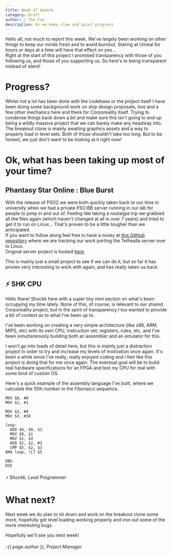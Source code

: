 ```yaml
---
title: Week 47 Update
category: Draft
author: 🦊 The Fox
description: As we make slow and quiet progress
---
```


Hello all, not much to report this week. We've largely been working on other things to keep our minds fresh and to avoid burnout. Staring at Unreal for hours or days at a time will have that effect on you...  
Right at the start of this project I promised transparency with those of you following us, and those of you supporting us. So here's to being transparent instead of silent!

# Progress?

Whilst not a lot has been done with the codebase or the project itself I have been doing some background work on ship design proposals, lore and a few other mechanics here and there for Corporeality itself. Trying to condense things back down a bit and make sure this isn't going to end up being a wildly massive project that we can barely make any headway into.  
The breakout clone is mainly awaiting graphics assets and a way to properly load in level sets. Both of those shouldn't take too long. But to be honest, we just don't want to be looking at it right now!

# Ok, what has been taking up most of your time?

## Phantasy Star Online : Blue Burst

With the release of PSO2 we were both quickly taken back to our time in university when we had a private PSO:BB server running in our lab for people to jump in and out of. Feeling like taking a nostalgia trip we grabbed all the files again (which haven't changed at all in over 7 years) and tried to get it to run on Linux... That's proven to be a little tougher than we anticipated.  
If you want to follow along feel free to have a nosey at [this GitHub repository](https://github.com/shockkolate/tethealla) where we are tracking our work porting the Tethealla server over to Linux.  
Original server project is hosted [here](https://www.pioneer2.net/community/threads/tethealla-server-setup-instructions.1/).  

This is mainly just a small project to see if we can do it, but so far it has proven very interesting to work with again, and has really taken us back.

## ⚡ SHK CPU

Hello there! Shockk here with a super tiny mini section on what's been occupying my time lately. None of this, of course, is relevant to our shared Corporeality project, but in the spirit of transparency I too wanted to provide a bit of context as to what I've been up to.

I've been working on creating a very simple architecture (like x86, ARM, MIPS, etc) with its own CPU, instruction set, registers, rules, etc, and I've been simultaneously building both an assembler and an emulator for this.

I won't go into loads of detail here, but this is mainly just a distraction project in order to try and increase my levels of motivation once again. It's been a while since I've really, really enjoyed coding and I feel like this project is doing that for me once again. The eventual goal will be to build real hardware specifications for an FPGA and test my CPU for real with some kind of custom OS.

Here's a quick example of the assembly language I've built, where we calculate the 10th number in the Fibonacci sequence.

```
MOV $0, #0
MOV $1, #1

MOV $2, #0
MOV $3, #10

loop:
  ADD $4, $0, $1
  MOV $0, $1
  MOV $1, $4
  ADD $2, $2, #1
  CMP $5, $2, $3
BRA loop, !LT $5

DBG
DIE
```

###### ⚡ Shockk, Lead Programmer

# What next?

Next week we do plan to sit down and work on the breakout clone some more, hopefully get level loading working properly and iron out some of the more interesting bugs.



Hopefully we'll see you next week!

###### -{{ page.author }}, Project Manager
